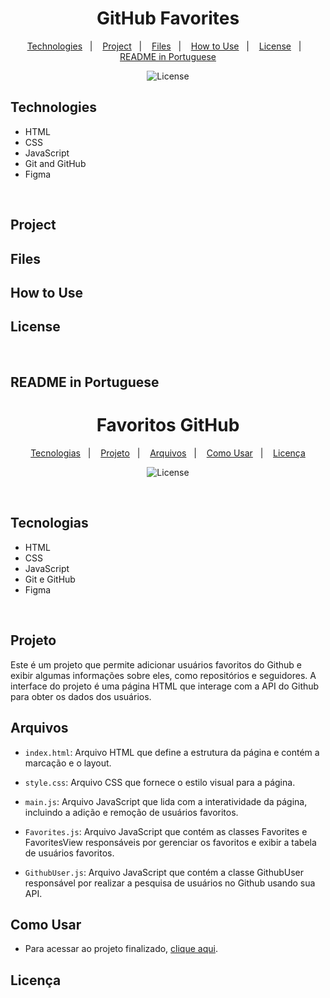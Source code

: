 <h1 align="center"> GitHub Favorites </h1>

<p align="center">
  <a href="#technologies">Technologies</a>&nbsp;&nbsp;&nbsp;|&nbsp;&nbsp;&nbsp;
  <a href="#project">Project</a>&nbsp;&nbsp;&nbsp;|&nbsp;&nbsp;&nbsp;
  <a href="#files">Files</a>&nbsp;&nbsp;&nbsp;|&nbsp;&nbsp;&nbsp;
  <a href="#how-to-use">How to Use</a>&nbsp;&nbsp;&nbsp;|&nbsp;&nbsp;&nbsp;
  <a href="#license">License</a>&nbsp;&nbsp;&nbsp;|&nbsp;&nbsp;&nbsp;
  <a href="#readme-in-portuguese">README in Portuguese</a>
</p>

<p align="center">
  <img alt="License" src="https://img.shields.io/static/v1?label=license&message=MIT&color=49AA26&labelColor=000000">
</p>

## Technologies

- HTML
- CSS
- JavaScript
- Git and GitHub
- Figma

<br>

## Project

## Files


## How to Use

## License

<br>

## README in Portuguese

<h1 align="center"> Favoritos GitHub </h1>

<p align="center">
  <a href="#tecnologias">Tecnologias</a>&nbsp;&nbsp;&nbsp;|&nbsp;&nbsp;&nbsp;
  <a href="#projeto">Projeto</a>&nbsp;&nbsp;&nbsp;|&nbsp;&nbsp;&nbsp;
  <a href="#arquivos">Arquivos</a>&nbsp;&nbsp;&nbsp;|&nbsp;&nbsp;&nbsp;
  <a href="#como-usar">Como Usar</a>&nbsp;&nbsp;&nbsp;|&nbsp;&nbsp;&nbsp;
  <a href="#licença">Licença</a>
</p>

<p align="center">
  <img alt="License" src="https://img.shields.io/static/v1?label=license&message=MIT&color=49AA26&labelColor=000000">
</p>

<br>

## Tecnologias

- HTML
- CSS
- JavaScript
- Git e GitHub
- Figma

<br>

## Projeto

Este é um projeto que permite adicionar usuários favoritos do Github e exibir algumas informações sobre eles, como repositórios e seguidores. A interface do projeto é uma página HTML que interage com a API do Github para obter os dados dos usuários.
## Arquivos

- `index.html`: Arquivo HTML que define a estrutura da página e contém a marcação e o layout.

- `style.css`: Arquivo CSS que fornece o estilo visual para a página.

- `main.js`: Arquivo JavaScript que lida com a interatividade da página, incluindo a adição e remoção de usuários favoritos.

- `Favorites.js`: Arquivo JavaScript que contém as classes Favorites e FavoritesView responsáveis por gerenciar os favoritos e exibir a tabela de usuários favoritos.

- `GithubUser.js`: Arquivo JavaScript que contém a classe GithubUser responsável por realizar a pesquisa de usuários no Github usando sua API.

## Como Usar

- Para acessar ao projeto finalizado, [clique aqui]().

## Licença
